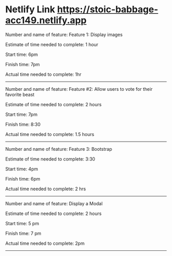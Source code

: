 # Netlify Link https://stoic-babbage-acc149.netlify.app

Number and name of feature: Feature 1: Display images

Estimate of time needed to complete: 1 hour

Start time: 6pm

Finish time: 7pm

Actual time needed to complete: 1hr

---

Number and name of feature: Feature #2: Allow users to vote for their favorite beast

Estimate of time needed to complete: 2 hours

Start time: 7pm

Finish time: 8:30

Actual time needed to complete: 1.5 hours

---

Number and name of feature: Feature 3: Bootstrap

Estimate of time needed to complete: 3:30

Start time: 4pm

Finish time: 6pm

Actual time needed to complete: 2 hrs

---

Number and name of feature: Display a Modal

Estimate of time needed to complete: 2 hours

Start time: 5 pm

Finish time: 7 pm

Actual time needed to complete: 2pm

---